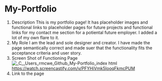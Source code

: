 # My-Portfolio
1. Description
This is my portfolio page! It has placeholder images and functional links to placeholder pages for future projects and functional links for my contact me section for a potiental future employer. I added a lot of my own flare to it.
2. My Role
I am the lead and sole designer and creator. I have made the page semantically correct and made suer that the functionality fits the acceptance criteria and user story. 
3. Screen Shot of Functioning Page
![_C__Users_rmcwe_Github_My-Portfolio_index html](https://user-images.githubusercontent.com/95650769/148724059-7f313466-c9bb-449f-9e95-f02693cdc4b5.png)
https://watch.screencastify.com/v/PFYHiVmk5IooqFkmcPUM
5. Link to the page
